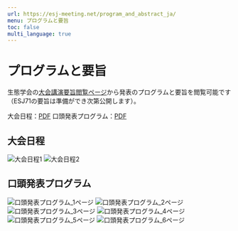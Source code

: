 ```yaml
---
url: https://esj-meeting.net/program_and_abstract_ja/
menu: プログラムと要旨
toc: false
multi_language: true
---
```


# プログラムと要旨

生態学会の[大会講演要旨閲覧ページ](https://esj.ne.jp/meeting/abst/index.html)から発表のプログラムと要旨を閲覧可能です（ESJ71の要旨は準備ができ次第公開します）。

大会日程：[PDF](https://esj-meeting.net/wp-content/uploads/2024/01/timetable_ja.pdf)
口頭発表プログラム：[PDF](https://esj-meeting.net/wp-content/uploads/2024/01/oral_presentations_ja.pdf)

## 大会日程

![大会日程1](https://esj-meeting.net/wp-content/uploads/2024/01/timetable_ja_p1.png)
![大会日程2](https://esj-meeting.net/wp-content/uploads/2023/12/timetable_ja_p2.png)

## 口頭発表プログラム

![口頭発表プログラム_1ページ](https://esj-meeting.net/wp-content/uploads/2023/12/oral_presentations_ja_p1.png)
![口頭発表プログラム_2ページ](https://esj-meeting.net/wp-content/uploads/2023/12/oral_presentations_ja_p2.png)
![口頭発表プログラム_3ページ](https://esj-meeting.net/wp-content/uploads/2024/01/oral_presentations_ja_p3.png)
![口頭発表プログラム_4ページ](https://esj-meeting.net/wp-content/uploads/2024/01/oral_presentations_ja_p4.png)
![口頭発表プログラム_5ページ](https://esj-meeting.net/wp-content/uploads/2023/12/oral_presentations_ja_p5.png)
![口頭発表プログラム_6ページ](https://esj-meeting.net/wp-content/uploads/2023/12/oral_presentations_ja_p6.png)
